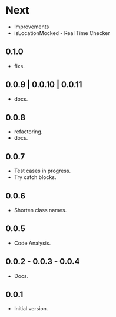 # Next

* Improvements
* isLocationMocked - Real Time Checker

## 0.1.0

* fixs.

## 0.0.9 | 0.0.10 | 0.0.11

* docs.

## 0.0.8

* refactoring.
* docs.

## 0.0.7

* Test cases in progress.
* Try catch blocks.

## 0.0.6

* Shorten class names.

## 0.0.5

* Code Analysis.

## 0.0.2 - 0.0.3 - 0.0.4

* Docs.

## 0.0.1

* Initial version.
